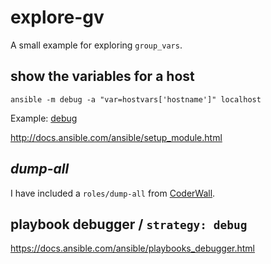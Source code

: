 # explore-gv

A small example for exploring `group_vars`.


## show the variables for a host

```
ansible -m debug -a "var=hostvars['hostname']" localhost
```
Example: [debug](http://docs.ansible.com/ansible/faq.html#how-do-i-see-all-the-inventory-vars-defined-for-my-host)

http://docs.ansible.com/ansible/setup_module.html

## _dump-all_

I have included a `roles/dump-all` from [CoderWall](https://coderwall.com/p/13lh6w/dump-all-variables).

## playbook debugger / `strategy: debug`

https://docs.ansible.com/ansible/playbooks_debugger.html